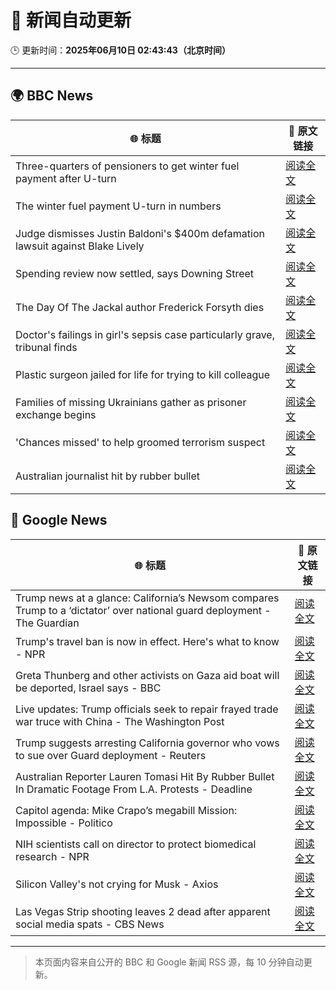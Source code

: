 # 🧠 新闻自动更新

🕒 更新时间：**2025年06月10日 02:43:43（北京时间）**

---

## 🌍 BBC News

| 🌐 标题 | 🔗 原文链接 |
|--------|-------------|
| Three-quarters of pensioners to get winter fuel payment after U-turn | [阅读全文](https://www.bbc.com/news/articles/cn4gnk7g228o) |
| The winter fuel payment U-turn in numbers | [阅读全文](https://www.bbc.com/news/articles/c79eg2x5qnno) |
| Judge dismisses Justin Baldoni's $400m defamation lawsuit against Blake Lively | [阅读全文](https://www.bbc.com/news/articles/cp3n0d115n0o) |
| Spending review now settled, says Downing Street | [阅读全文](https://www.bbc.com/news/articles/c1de1dngq77o) |
| The Day Of The Jackal author Frederick Forsyth dies | [阅读全文](https://www.bbc.com/news/articles/czj4ljxv17xo) |
| Doctor's failings in girl's sepsis case particularly grave, tribunal finds | [阅读全文](https://www.bbc.com/news/articles/cn9jnwvgenjo) |
| Plastic surgeon jailed for life for trying to kill colleague | [阅读全文](https://www.bbc.com/news/articles/c8re2x4856yo) |
| Families of missing Ukrainians gather as prisoner exchange begins | [阅读全文](https://www.bbc.com/news/articles/c20q4wgx5xxo) |
| 'Chances missed' to help groomed terrorism suspect | [阅读全文](https://www.bbc.com/news/articles/cpd473wpw82o) |
| Australian journalist hit by rubber bullet | [阅读全文](https://www.bbc.com/news/videos/c98p008kxn1o) |

## 📰 Google News

| 🌐 标题 | 🔗 原文链接 |
|--------|-------------|
| Trump news at a glance: California’s Newsom compares Trump to a ‘dictator’ over national guard deployment - The Guardian | [阅读全文](https://news.google.com/rss/articles/CBMikAFBVV95cUxQOEhqWG4tT2xZc2pRLUpkNFpGZW5mMEJWbTBxZDRrN3NsdnQ4WjljUVN3UHU4ZWJBcXFFaE5GSkZKU1l0UjlINS1vcFNoLUxfUVd5bkdHQkZUQmdVenZNbWRObmFNaEdwUUx2aFhZRFVNNm45X1pfYms1UjhQaFpNNlVraDFwTjNWVnVlU3p6TV8?oc=5) |
| Trump's travel ban is now in effect. Here's what to know - NPR | [阅读全文](https://news.google.com/rss/articles/CBMimwFBVV95cUxONURoQ2dCMjg5bFIxQ19hQ3dqOFRBYUdBTWFENkxxdkNuWXpqckx5WVRPZU9qUUtEVC1wV2JTd21RTVZaNFVJZEplbWgtSE1kbTdSX2U2TEkxXzQ5THJJU1V6ZVpxZk1waDlfbk1fcEdyZEdJWkl5cDYzbWM5b1NrQXJxdFlmdFM4VndqRUhaMDZBMHRnWnp4bzNCaw?oc=5) |
| Greta Thunberg and other activists on Gaza aid boat will be deported, Israel says - BBC | [阅读全文](https://news.google.com/rss/articles/CBMiVEFVX3lxTFBRM2NoRXEwTWp4b2tYdWRCZEVQQnBrcEhaZk9RdGlZZUNJYjk0WkZ5Q3RDQ0RPZDB6ZFFYZGFqUHpjYkt4WU5zandGZFVvUlZfY2QtUg?oc=5) |
| Live updates: Trump officials seek to repair frayed trade war truce with China - The Washington Post | [阅读全文](https://news.google.com/rss/articles/CBMifkFVX3lxTE00YVpJWEFRTkNBdnYxT05fQWQzYjhHdlNFUFZHREoyQzNSU2J5RlZMY0k3VzBoMVZmVVZoNlBYbjZUY2ROSWR0X0stcnpteE9sLUh4Y2tkbURESUNJbHBPdzNyRHVRZWZ6NGc3VjVXaUdqMnRMQTU3ZEU2Tkxndw?oc=5) |
| Trump suggests arresting California governor who vows to sue over Guard deployment - Reuters | [阅读全文](https://news.google.com/rss/articles/CBMirgFBVV95cUxOTC1uZWo4UnltcUtPbk9TYTN2V1lvMlFmbWdqNzNCZDJQbkdwb2pnX2FPNWFYY09TZ1RVMnFuMk0xOEVKSWUtQjQ0TkRnZ3R4cVNUcnlUS2l5NTVMVG80azFfQUthbGFkblE4MzFFN190Z3FjSzZ2RTktNjRySy1RMngtVXVyMGNMOFJEQU1TXzZzaTA1dlA0cXhaRVlteEMzNEI1dkJZWnM4eVhCSVE?oc=5) |
| Australian Reporter Lauren Tomasi Hit By Rubber Bullet In Dramatic Footage From L.A. Protests - Deadline | [阅读全文](https://news.google.com/rss/articles/CBMijgFBVV95cUxQLVVNWnQtTzduZGRtOWNBSG5yX1puZUhGRTZ1WXhic2E0UmM0Wkl6YkVRSUtYMkV2di1Vai11WEF2YWk5RXNsWUtWWnljVl9XMkt5blhqcWwtTTNqUktPeUxHWWhJT0w4LUxMVzhCLWRoY01sOVZhTjZqc3dFZFNZWEJTTzZfZ1VtT0RYUWRn?oc=5) |
| Capitol agenda: Mike Crapo’s megabill Mission: Impossible - Politico | [阅读全文](https://news.google.com/rss/articles/CBMijgFBVV95cUxOZHFsM0N0ZkM3X2VvLXlBbFNjck9iYkRiRW1vX2lvM1ljYXozYnlPZHBkamluSDkyNVZNNVM1WjNNZFdRcS1wYkp0aURtaUlmenhhQUlpVlNYMVhPY0FRd0N0RDBCLVhYbUx6UUpoQlV4WjZpUDVnWDdWV1F1NHpuR29hanRNYUpyZF91bnlB?oc=5) |
| NIH scientists call on director to protect biomedical research - NPR | [阅读全文](https://news.google.com/rss/articles/CBMiswFBVV95cUxPWHhodENTUndwYnlBWGxrWnhNTDJDbGs3ekdmdWN1T1pVU2JCclpjb1hOTVZlRzNRSElXUGxaVEwtYjlERlRFWTBRQXBIQTE1dnBNOTU1cXFOY0J5RXhHNndYeTUtMHZHb0JDZzBxeVByZnFwdl9raE5GdDJjNGtIN0kyZkMtblhsY0U1TnAxWXI1eFQxQ2NrYWZ5QVVsTmFLcjdWMHNGSjZFV2lManJ4TDZEaw?oc=5) |
| Silicon Valley's not crying for Musk - Axios | [阅读全文](https://news.google.com/rss/articles/CBMibEFVX3lxTE9xU0V0S0dfTjVFUHBMblhaR3FMMDZ5WF9hR3hFOXdiUmdPMEw2ZDV2Tlo5Q2ltbUEwTUFwRXJUcFdPZzJVTFpmME5pV0Fia0p0Mkk0VUhaMnFNc0RBWnBiOVYzRDA5Mkg4cF83Mg?oc=5) |
| Las Vegas Strip shooting leaves 2 dead after apparent social media spats - CBS News | [阅读全文](https://news.google.com/rss/articles/CBMipAFBVV95cUxPa0JDWFFBMmEwWWwtdGI3WFYxZ3dSd3VuQnltRVJXQmJSWk9rbmRLU2s4cEFwaENiR1FzaGlla2llUVhoaDRLaUg2MWFGTWtqbHFFMHMxN09qVGxHS2NYeHN1UzFZMG03dUlSVkxka3VRM1dHSDBPdEpJY3ZKSmVPbzFxN3VpNDZmeE85bWdxMVhseFpjZFFxcDRYZ2s0TkFZZFg1b9IBqgFBVV95cUxOV2cwa0J5bFZ4MWVIX2lSSmpmYlRhelR0S3lmOGRVb2ZCV0xnNlVKXzlpZ250dHZkcnI3UUg4bjdNZW5oaVU2TmxQOHh4bVV5d1lSb0lJZ3VPT2NncHhOMERsdndJY2VZN0RnUmx6VWw2ZjBoSG9pdmotLUNhRTZrRG9JNXR3YUl4MHFpcEJnck9UNDIxQUZBcW9ib1djLWNEaUZIVmZRcVVVdw?oc=5) |

---
> 本页面内容来自公开的 BBC 和 Google 新闻 RSS 源，每 10 分钟自动更新。